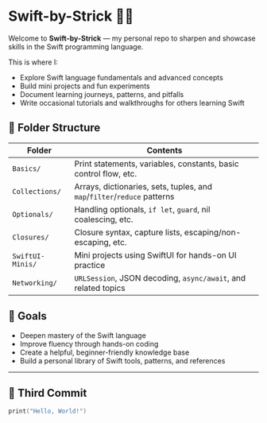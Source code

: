 # Swift-by-Strick 🧠🍎

Welcome to **Swift-by-Strick** — my personal repo to sharpen and showcase skills in the Swift programming language.

This is where I:
- Explore Swift language fundamentals and advanced concepts
- Build mini projects and fun experiments
- Document learning journeys, patterns, and pitfalls
- Write occasional tutorials and walkthroughs for others learning Swift

## 🧱 Folder Structure

| Folder            | Contents                                                                 |
|-------------------|--------------------------------------------------------------------------|
| `Basics/`         | Print statements, variables, constants, basic control flow, etc.         |
| `Collections/`    | Arrays, dictionaries, sets, tuples, and `map`/`filter`/`reduce` patterns |
| `Optionals/`      | Handling optionals, `if let`, `guard`, nil coalescing, etc.              |
| `Closures/`       | Closure syntax, capture lists, escaping/non-escaping, etc.               |
| `SwiftUI-Minis/`  | Mini projects using SwiftUI for hands-on UI practice                     |
| `Networking/`     | `URLSession`, JSON decoding, `async/await`, and related topics           |

## 🧪 Goals

- Deepen mastery of the Swift language
- Improve fluency through hands-on coding
- Create a helpful, beginner-friendly knowledge base
- Build a personal library of Swift tools, patterns, and references

---

## 👋 Third Commit

```swift
print("Hello, World!")
